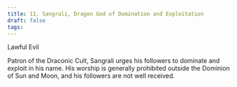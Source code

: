 ```yaml
---
title: 11. Sangrali, Dragon God of Domination and Exploitation
draft: false
tags:
---
```

Lawful Evil

Patron of the Draconic Cult, Sangrali urges his followers to dominate and exploit in his name. His worship is generally prohibited outside the Dominion of Sun and Moon, and his followers are not well received. 